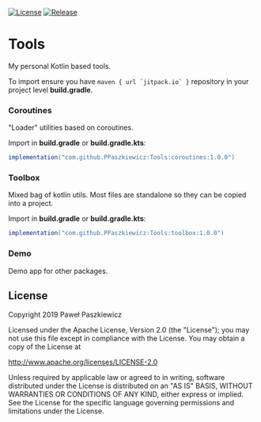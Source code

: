 [![License](https://img.shields.io/badge/License-Apache%202.0-blue.svg)](https://opensource.org/licenses/Apache-2.0)
[![Release](https://jitpack.io/v/PPaszkiewicz/Tools.svg)](https://jitpack.io/#User/Repo)

Tools
=====

My personal Kotlin based tools. 

To import ensure you have ```maven { url `jitpack.io` }``` repository in your project level **build.gradle**.

### Coroutines
"Loader" utilities based on coroutines.

Import in **build.gradle** or **build.gradle.kts**:
```gradle
implementation("com.github.PPaszkiewicz:Tools:coroutines:1.0.0")
```
### Toolbox

Mixed bag of kotlin utils. Most files are standalone so they can be copied into a project.

Import in **build.gradle** or **build.gradle.kts**:
```gradle    
implementation("com.github.PPaszkiewicz:Tools:toolbox:1.0.0")
```

### Demo

Demo app for other packages.


## License
Copyright 2019 Paweł Paszkiewicz

Licensed under the Apache License, Version 2.0 (the "License");
you may not use this file except in compliance with the License.
You may obtain a copy of the License at

http://www.apache.org/licenses/LICENSE-2.0

Unless required by applicable law or agreed to in writing, software
distributed under the License is distributed on an "AS IS" BASIS,
WITHOUT WARRANTIES OR CONDITIONS OF ANY KIND, either express or implied.
See the License for the specific language governing permissions and
limitations under the License.